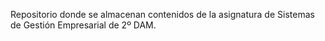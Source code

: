 Repositorio donde se almacenan contenidos de la asignatura de Sistemas de Gestión Empresarial de 2º DAM.
